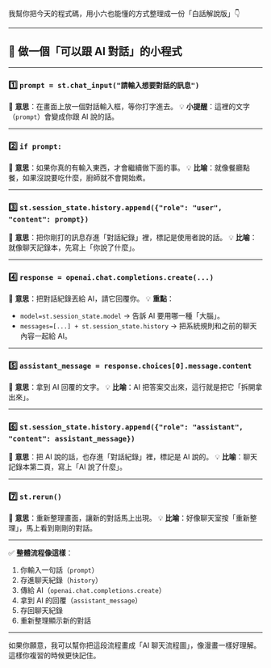我幫你把今天的程式碼，用小六也能懂的方式整理成一份「白話解說版」👇

---

## 💬 做一個「可以跟 AI 對話」的小程式

---

### 1️⃣ `prompt = st.chat_input("請輸入想要對話的訊息")`

📌 **意思**：在畫面上放一個對話輸入框，等你打字進去。
💡 **小提醒**：這裡的文字（`prompt`）會變成你跟 AI 說的話。

---

### 2️⃣ `if prompt:`

📌 **意思**：如果你真的有輸入東西，才會繼續做下面的事。
💡 **比喻**：就像餐廳點餐，如果沒說要吃什麼，廚師就不會開始煮。

---

### 3️⃣ `st.session_state.history.append({"role": "user", "content": prompt})`

📌 **意思**：把你剛打的訊息存進「對話紀錄」裡，標記是使用者說的話。
💡 **比喻**：就像聊天記錄本，先寫上「你說了什麼」。

---

### 4️⃣ `response = openai.chat.completions.create(...)`

📌 **意思**：把對話紀錄丟給 AI，請它回覆你。
💡 **重點**：

- `model=st.session_state.model` → 告訴 AI 要用哪一種「大腦」。
- `messages=[...] + st.session_state.history` → 把系統規則和之前的聊天內容一起給 AI。

---

### 5️⃣ `assistant_message = response.choices[0].message.content`

📌 **意思**：拿到 AI 回覆的文字。
💡 **比喻**：AI 把答案交出來，這行就是把它「拆開拿出來」。

---

### 6️⃣ `st.session_state.history.append({"role": "assistant", "content": assistant_message})`

📌 **意思**：把 AI 說的話，也存進「對話紀錄」裡，標記是 AI 說的。
💡 **比喻**：聊天記錄本第二頁，寫上「AI 說了什麼」。

---

### 7️⃣ `st.rerun()`

📌 **意思**：重新整理畫面，讓新的對話馬上出現。
💡 **比喻**：好像聊天室按「重新整理」，馬上看到剛剛的對話。

---

✅ **整體流程像這樣**：

1. 你輸入一句話（`prompt`）
2. 存進聊天紀錄（`history`）
3. 傳給 AI（`openai.chat.completions.create`）
4. 拿到 AI 的回覆（`assistant_message`）
5. 存回聊天紀錄
6. 重新整理顯示新的對話

---

如果你願意，我可以幫你把這段流程畫成「AI 聊天流程圖」，像漫畫一樣好理解。這樣你複習的時候更快記住。

